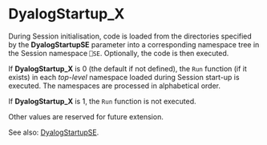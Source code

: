 <h1 class="heading"><span class="name">DyalogStartup_X</span></h1>

During Session initialisation, code is loaded from the directories specified by the **DyalogStartupSE** parameter into a corresponding namespace tree in the Session namespace `⎕SE`. Optionally, the code is then executed.

If **DyalogStartup_X** is 0 (the default if not defined), the `Run` function (if it exists) in each  *top-level* namespace loaded during Session start-up is executed. The  namespaces are processed in alphabetical order.

If  **DyalogStartup_X** is 1, the `Run` function is not executed.

Other values are reserved for future extension.

See also: [DyalogStartupSE](dyalogstartupse.md).
